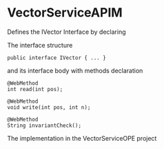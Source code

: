 # VectorServiceAPIM

Defines the IVector Interface by declaring

The interface structure 

    public interface IVector { ... }

and its interface body with methods declaration

    @WebMethod
    int read(int pos);

    @WebMethod
    void write(int pos, int n);

    @WebMethod
    String invariantCheck();


The implementation in the VectorServiceOPE project